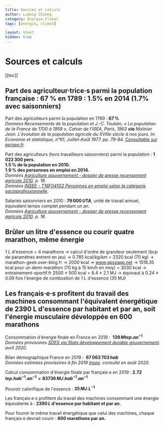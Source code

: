 ```yaml
---
title: Sources et calculs
author: Ludwig Chieng
category: Énergie-Climat
tags: [énergie, climat]

layout: sheet
hidden: true
---
```


# Sources et calculs

[[toc]]

## Part des agriculteur·trice·s parmi la population française : 67 % en 1789 : 1.5% en 2014 (1.7% avec saisonniers)

Part des agriculteurs parmi la population en 1789 :
**$67 \, \%$** \
*Données Recensements de la population et J.-C. Toutain, « La population de la France de 1700 à 1959 », *Cahier de l'ISEA*, Paris, 1963 **via** Molinier Jean. L'évolution de la population agricole du XVIIIe siècle à nos jours. In: Economie et statistique, n°91, Juillet-Août 1977. pp. 79-84. [Consultable sur persee.fr](https://www.persee.fr/doc/estat_0336-1454_1977_num_91_1_3127).*

Part des agriculteurs (hors travailleurs saisonniers) parmi la population :
**$1 \, 022 \, 300$ pers.** \
**$1.5 \, \%$ de la population en 2010.** \
**$1.9 \, \%$ des personnes en emploi en 2014.** \
*Données [Agriculture gouvernement - dossier de presse recensement agricole 2010](https://agriculture.gouv.fr/sites/minagri/files/documents/pdf/DP_recensement_agricole.pdf). p. 18.* \
*Données [INSEE - T16F041G2 Personnes en emploi selon la catégorie socioprofessionnelle](https://www.insee.fr/fr/statistiques/1906671?sommaire=1906743).*

Salariés saisonniers en 2010 :
**$79 \, 000 \, UTA$**, unité de travail annuel, équivalent temps complet pendant un an. \
*Données [Agriculture gouvernement - dossier de presse recensement agricole 2010](https://agriculture.gouv.fr/sites/minagri/files/documents/pdf/DP_recensement_agricole.pdf). p. 18.*


## Brûler un litre d'essence ou courir quatre marathon, même énergie

1 L d'essence = 4 marathons → calcul d'ordre de grandeur seulement (bcp de paramètres entrent en jeu)
→ 0.785 kcal/kg/km = 2320 kcal (70 kg) → marathon-geek.over-blog.fr
→ 2000 kcal → www.gpszapp.net
→ 1518.35 kcal pour un demi-marathon (70 kg à 15 km/h en moy) = 3030 kcal → entrainement-sportif.fr
2500 ± 500 kcal = 8.4 ± 2.1 MJ → équivaut à 0.24 ± 0.06 fois l'énergie de combustion de 1 L d'essence (35 MJ)

## Les français·e·s profitent du travail des machines consommant l'équivalent énergétique de 2390 L d'essence par habitant et par an, soit l'énergie musculaire développée en 600 marathons

Consommation d'énergie finale en France en 2019 : 
**$139 \, Mtep.an^{-1}$** \
*Données provisoires [SDES via Stats développement durable gouvernement](https://www.statistiques.developpement-durable.gouv.fr/bilan-energetique-de-la-france-en-2019-donnees-provisoires). avril 2020.*

Bilan démographique France en 2019 : 
**$67 \, 063 \, 703 \, hab$** \
*Données estimées provisoires à fin 2019 [Insee](https://www.insee.fr/fr/statistiques/1892086?sommaire=1912926). consulté en août 2020.*

Calcul consommation d'énergie finale par français·e en 2019 :
**$2.72 \, tep.hab^{-1}.an^{-1} = 83736 \, MJ.hab^{-1}.an^{-1}$**

Pouvoir calorifique de l'essence :
**$35 \, MJ.L^{-1}$**

Les français·e·s profitent du travail des machines consommant une énergie équivalente à :
**$2390 \, L$ d'essence par habitant et par an.**

Pour fournir le même travail énergétique que celui des machines, chaque français·e devrait courir : 
**$600$ marathons par an.**